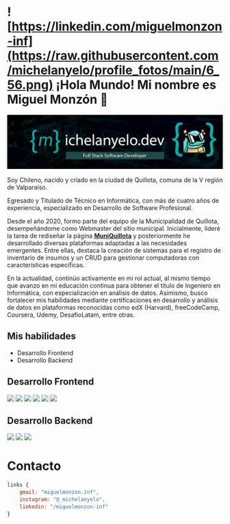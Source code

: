# ![https://linkedin.com/miguelmonzon-inf](https://raw.githubusercontent.com/michelanyelo/profile_fotos/main/6_56.png) ¡Hola Mundo! Mi nombre es Miguel Monzón 👋

![banner](https://raw.githubusercontent.com/michelanyelo/profile_fotos/main/banner-github.png)

Soy Chileno, nacido y criado en la ciudad de Quillota, comuna de la V región de Valparaíso.

Egresado y Titulado de Técnico en Informática, con más de cuatro años de experiencia, especializado en Desarrollo de Software Profesional.

Desde el año 2020, formo parte del equipo de la Municipalidad de Quillota, desempeñándome como Webmaster del sitio municipal. Inicialmente, lideré la tarea de rediseñar la página [**MuniQuillota**](https://quillota.cl/municipalidad) y posteriormente he desarrollado diversas plataformas adaptadas a las necesidades emergentes. Entre ellas, destaca la creación de sistemas para el registro de inventario de insumos y un CRUD para gestionar computadoras con características específicas.

En la actualidad, continúo activamente en mi rol actual, al mismo tiempo que avanzo en mi educación continua para obtener el título de Ingeniero en Informática, con especialización en análisis de datos. Asimismo, busco fortalecer mis habilidades mediante certificaciones en desarrollo y análisis de datos en plataformas reconocidas como edX (Harvard), freeCodeCamp, Coursera, Udemy, DesafioLatam, entre otras.

## Mis habilidades
- Desarrollo Frontend
- Desarrollo Backend

## Desarrollo Frontend
![](https://img.shields.io/badge/HTML5-E34F26?style=for-the-badge&logo=html5&logoColor=white)
![](https://img.shields.io/badge/CSS3-1572B6?style=for-the-badge&logo=css3&logoColor=white)
![](https://img.shields.io/badge/Sass-CC6699?style=for-the-badge&logo=sass&logoColor=white)
![](https://img.shields.io/badge/Bootstrap-563D7C?style=for-the-badge&logo=bootstrap&logoColor=white)
![](https://img.shields.io/badge/JavaScript-323330?style=for-the-badge&logo=javascript&logoColor=F7DF1E)
![](https://img.shields.io/badge/Vue%20js-35495E?style=for-the-badge&logo=vuedotjs&logoColor=4FC08D)

## Desarrollo Backend
![](https://img.shields.io/badge/PHP-777BB4?style=for-the-badge&logo=php&logoColor=white)
![](https://img.shields.io/badge/Java-007396?style=for-the-badge&logo=java&logoColor=white)
![](https://img.shields.io/badge/SQL-4479A1?style=for-the-badge&logo=postgresql&logoColor=white)

# Contacto
```javascript
links {
    gmail: "miguelmonzon.inf",
    instagram: "@_michelanyelo",
    linkedin: "/miguelmonzon-inf"
}
```
